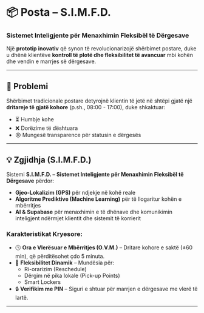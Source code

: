 # 📦 Posta – S.I.M.F.D.  
### Sistemet Inteligjente për Menaxhimin Fleksibël të Dërgesave  

Një **prototip inovativ** që synon të revolucionarizojë shërbimet postare, duke u dhënë klientëve **kontroll të plotë dhe fleksibilitet të avancuar** mbi kohën dhe vendin e marrjes së dërgesave.

---

## 🚨 Problemi  
Shërbimet tradicionale postare detyrojnë klientin të jetë në shtëpi gjatë një **dritareje të gjatë kohore** (p.sh., 08:00 - 17:00), duke shkaktuar:  
- ⏳ Humbje kohe  
- ❌ Dorëzime të dështuara  
- 😠 Mungesë transparence për statusin e dërgesës  

---

## 💡 Zgjidhja (S.I.M.F.D.)  
Sistemi **S.I.M.F.D. – Sistemet Inteligjente për Menaxhimin Fleksibël të Dërgesave** përdor:  
- **Gjeo-Lokalizim (GPS)** për ndjekje në kohë reale  
- **Algoritme Prediktive (Machine Learning)** për të llogaritur kohën e mbërritjes  
- **AI & Supabase** për menaxhimin e të dhënave dhe komunikimin inteligjent ndërmjet klientit dhe sistemit të korrierit  

### Karakteristikat Kryesore:
- 🕓 **Ora e Vlerësuar e Mbërritjes (O.V.M.)** – Dritare kohore e saktë (±60 min), që përditësohet çdo 5 minuta.  
- 🔁 **Fleksibilitet Dinamik** – Mundësia për:  
  - Ri-orarizim (Reschedule)  
  - Dërgim në pika lokale (Pick-up Points)  
  - Smart Lockers  
- 🔒 **Verifikim me PIN** – Siguri e shtuar për marrjen e dërgesave me vlerë të lartë.  

---

